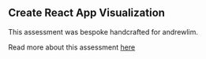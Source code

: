 ## Create React App Visualization

This assessment was bespoke handcrafted for andrewlim.

Read more about this assessment [here](https://react.eogresources.com)
